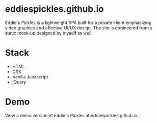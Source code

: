 # eddiespickles.github.io
Eddie's Pickles is a lightweight SPA built for a private client emphasizing video graphics and effective UI/UX design. The site is engineered from a static mock-up designed by myself as well. 

# Stack
* HTML
* CSS
* Vanilla Javascript
* jQuery

# Demo
View a demo version of Eddie's Pickles at eddiespickles.github.io. 
